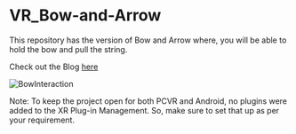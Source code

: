 # VR_Bow-and-Arrow

This repository has the version of Bow and Arrow where, you will be able to hold the bow and pull the string.

Check out the Blog [here](https://blog.immersive-insiders.com/bow-and-arrow-in-vr-part2/)

![BowInteraction](https://user-images.githubusercontent.com/94760299/148020775-f3b993c9-155d-4f75-b428-5d3c35608eb7.gif)

Note:
To keep the project open for both PCVR and Android, no plugins were added to the XR Plug-in Management. So, make sure to set that up as per your requirement.
